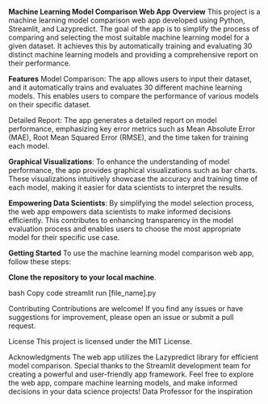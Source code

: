 **Machine Learning Model Comparison Web App**
**Overview**
This project is a machine learning model comparison web app developed using Python, Streamlit, and Lazypredict. The goal of the app is to simplify the process of comparing and selecting the most suitable machine learning model for a given dataset. It achieves this by automatically training and evaluating 30 distinct machine learning models and providing a comprehensive report on their performance.

**Features**
Model Comparison: The app allows users to input their dataset, and it automatically trains and evaluates 30 different machine learning models. This enables users to compare the performance of various models on their specific dataset.

Detailed Report: The app generates a detailed report on model performance, emphasizing key error metrics such as Mean Absolute Error (MAE), Root Mean Squared Error (RMSE), and the time taken for training each model.

**Graphical Visualizations**: To enhance the understanding of model performance, the app provides graphical visualizations such as bar charts. These visualizations intuitively showcase the accuracy and training time of each model, making it easier for data scientists to interpret the results.

**Empowering Data Scientists**: By simplifying the model selection process, the web app empowers data scientists to make informed decisions efficiently. This contributes to enhancing transparency in the model evaluation process and enables users to choose the most appropriate model for their specific use case.

**Getting Started**
To use the machine learning model comparison web app, follow these steps:

**Clone the repository to your local machine**.

bash
Copy code
streamlit run [file_name].py


Contributing
Contributions are welcome! If you find any issues or have suggestions for improvement, please open an issue or submit a pull request.

License
This project is licensed under the MIT License.

Acknowledgments
The web app utilizes the Lazypredict library for efficient model comparison.
Special thanks to the Streamlit development team for creating a powerful and user-friendly app framework.
Feel free to explore the web app, compare machine learning models, and make informed decisions in your data science projects!
Data Professor for the inspiration
